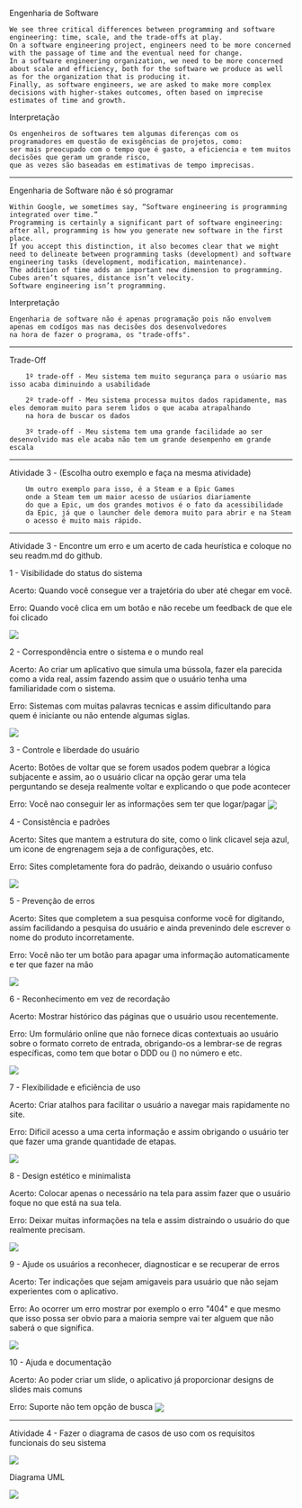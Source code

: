 Engenharia de Software
    
    We see three critical differences between programming and software engineering: time, scale, and the trade-offs at play. 
    On a software engineering project, engineers need to be more concerned with the passage of time and the eventual need for change. 
    In a software engineering organization, we need to be more concerned about scale and efficiency, both for the software we produce as well as for the organization that is producing it. 
    Finally, as software engineers, we are asked to make more complex decisions with higher-stakes outcomes, often based on imprecise estimates of time and growth.


Interpretação
    
    Os engenheiros de softwares tem algumas diferenças com os programadores em questão de exisgências de projetos, como: 
    ser mais preocupado com o tempo que é gasto, a eficiencia e tem muitos decisões que geram um grande risco, 
    que as vezes são baseadas em estimativas de tempo imprecisas.

------------------------------------------------

Engenharia de Software não é só programar
    
    Within Google, we sometimes say, “Software engineering is programming integrated over time.” 
    Programming is certainly a significant part of software engineering: after all, programming is how you generate new software in the first place. 
    If you accept this distinction, it also becomes clear that we might need to delineate between programming tasks (development) and software engineering tasks (development, modification, maintenance). 
    The addition of time adds an important new dimension to programming. Cubes aren’t squares, distance isn’t velocity. 
    Software engineering isn’t programming.

Interpretação
    
    Engenharia de software não é apenas programação pois não envolvem apenas em codígos mas nas decisões dos desenvolvedores
    na hora de fazer o programa, os "trade-offs".
    
------------------------------------------------

    
Trade-Off

        1º trade-off - Meu sistema tem muito segurança para o usúario mas isso acaba diminuindo a usabilidade
    
        2º trade-off - Meu sistema processa muitos dados rapidamente, mas eles demoram muito para serem lidos o que acaba atrapalhando
        na hora de buscar os dados
    
        3º trade-off - Meu sistema tem uma grande facilidade ao ser desenvolvido mas ele acaba não tem um grande desempenho em grande escala

------------------------------------------------

Atividade 3 - (Escolha outro exemplo e faça na mesma atividade)

        Um outro exemplo para isso, é a Steam e a Epic Games
        onde a Steam tem um maior acesso de usúarios diariamente
        do que a Epic, um dos grandes motivos é o fato da acessibilidade
        da Epic, já que o launcher dele demora muito para abrir e na Steam
        o acesso é muito mais rápido.
        
------------------------------------------------

Atividade 3 - Encontre um erro e um acerto de cada heurística e coloque no seu readm.md do github.

1 - Visibilidade do status do sistema
    
Acerto: Quando você consegue ver a trajetória do uber até chegar em você.
        
Erro: Quando você clica em um botão e não recebe um feedback de que ele foi clicado
        
<img align="center" src="https://github.com/GabrielBartolomeu1/Bertoti/assets/127538473/1feeb35a-11e8-4302-8c95-141bf85d83c6"/>

2 - Correspondência entre o sistema e o mundo real
    
Acerto: Ao criar um aplicativo que simula uma bússola, fazer ela parecida como a vida real, assim fazendo assim que o usuário tenha uma familiaridade com o sistema.
        
Erro: Sistemas com muitas palavras tecnicas e assim dificultando para quem é iniciante ou não entende algumas siglas.

<img align="center" src="https://github.com/GabrielBartolomeu1/Bertoti/assets/127538473/4261d23e-c7ba-44f0-94ec-54d3c9c86488"/>

3 - Controle e liberdade do usuário
    
Acerto: Botões de voltar que se forem usados podem quebrar a lógica subjacente e assim, ao o usuário clicar na opção gerar uma tela perguntando se deseja realmente voltar e explicando o que pode acontecer
        
Erro: Você nao conseguir ler as informações sem ter que logar/pagar 
<img align="center" src="https://github.com/GabrielBartolomeu1/Bertoti/assets/127538473/e1f02a33-7314-4bc9-9d62-cd474780287a"/>

4 - Consistência e padrões
    
Acerto: Sites que mantem a estrutura do site, como o link clicavel seja azul, um icone de engrenagem seja a de configurações, etc.
        
Erro: Sites completamente fora do padrão, deixando o usuário confuso

<img align="center" src="https://github.com/GabrielBartolomeu1/Bertoti/assets/127538473/3462235f-3bf6-4862-b638-ef39c8281f19"/>

5 - Prevenção de erros
    
Acerto: Sites que completem a sua pesquisa conforme você for digitando, assim facilidando a pesquisa do usuário e ainda prevenindo dele escrever o nome do produto incorretamente.
        
Erro: Você não ter um botão para apagar uma informação automaticamente e ter que fazer na mão

<img align="center" src="https://github.com/GabrielBartolomeu1/Bertoti/assets/127538473/47025d95-bf85-4ff6-a066-fb2c1c2cdef4"/>

6 - Reconhecimento em vez de recordação
    
Acerto: Mostrar histórico das páginas que o usuário usou recentemente.
        
Erro: Um formulário online que não fornece dicas contextuais ao usuário sobre o formato correto de entrada, obrigando-os a lembrar-se de regras específicas, como tem que botar o DDD ou () no número e etc.

<img align="center" src="https://github.com/GabrielBartolomeu1/Bertoti/assets/127538473/a252d8e9-22f0-40ec-8d4f-7b9dfde74815"/>

7 - Flexibilidade e eficiência de uso
    
Acerto: Criar atalhos para facilitar o usuário a navegar mais rapidamente no site.
        
Erro: Dificil acesso a uma certa informação e assim obrigando o usuário ter que fazer uma grande quantidade de etapas.

<img align="center" src="https://github.com/GabrielBartolomeu1/Bertoti/assets/127538473/32c9d44f-6cd7-4b35-82ff-9fb42adf295a"/>

8 - Design estético e minimalista
    
Acerto: Colocar apenas o necessário na tela para assim fazer que o usuário foque no que está na sua tela.
        
Erro: Deixar muitas informações na tela e assim distraindo o usuário do que realmente precisam.

<img align="center" src="https://github.com/GabrielBartolomeu1/Bertoti/assets/127538473/3faec075-e01a-47c5-b5fd-1db04f9acc30"/>

9 - Ajude os usuários a reconhecer, diagnosticar e se recuperar de erros
    
Acerto: Ter indicações que sejam amigaveis para usuário que não sejam experientes com o aplicativo.
        
Erro: Ao ocorrer um erro mostrar por exemplo o erro "404" e que mesmo que isso possa ser obvio para a maioria sempre vai ter alguem que não saberá o que significa.

<img align="center" src="https://github.com/GabrielBartolomeu1/Bertoti/assets/127538473/d74d4caa-625c-420c-8c54-b9f93a792357"/>

10 - Ajuda e documentação
    
Acerto: Ao poder criar um slide, o aplicativo já proporcionar designs de slides mais comuns
        
Erro: Suporte não tem opção de busca
<img align="center" src="https://github.com/GabrielBartolomeu1/Bertoti/assets/127538473/15169512-ec29-49cc-8b52-8c9210c60004"/>

------------------------------------------------


Atividade 4 - Fazer o diagrama de casos de uso com os requisitos funcionais do seu sistema

<img align="center" src="https://github.com/GabrielBartolomeu1/Bertoti/assets/127538473/d9b1ab98-7576-45b1-9e58-678df2ef9a97"/>

Diagrama UML

<img align ="center" src="https://github.com/GabrielBartolomeu1/Bertoti/assets/127538473/7a48553b-4c57-4687-978c-011bd1d4fdf5"/>


